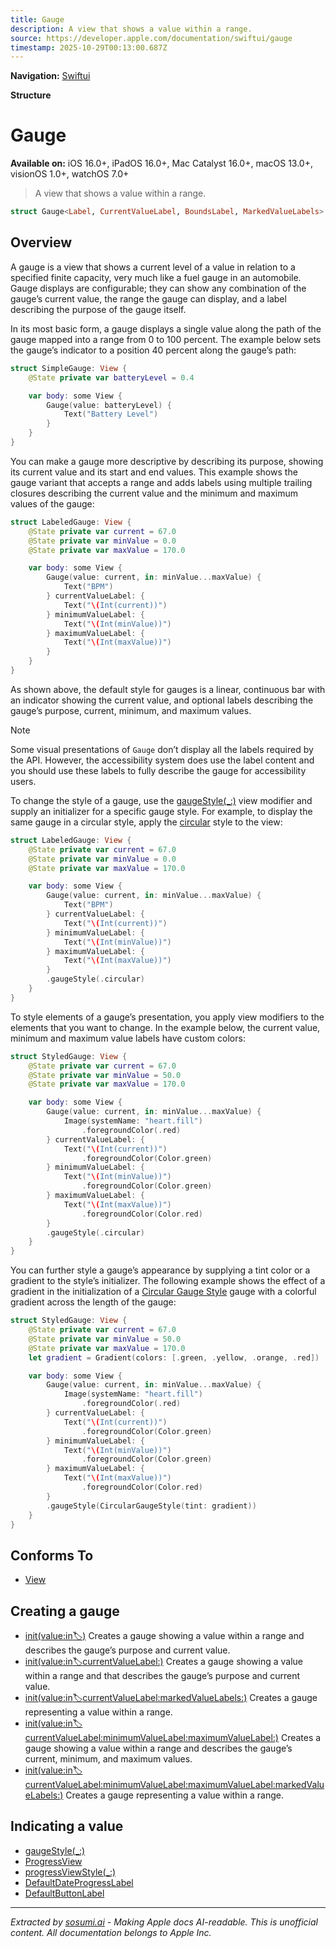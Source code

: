 ```yaml
---
title: Gauge
description: A view that shows a value within a range.
source: https://developer.apple.com/documentation/swiftui/gauge
timestamp: 2025-10-29T00:13:00.687Z
---
```


**Navigation:** [Swiftui](/documentation/swiftui)

**Structure**

# Gauge

**Available on:** iOS 16.0+, iPadOS 16.0+, Mac Catalyst 16.0+, macOS 13.0+, visionOS 1.0+, watchOS 7.0+

> A view that shows a value within a range.

```swift
struct Gauge<Label, CurrentValueLabel, BoundsLabel, MarkedValueLabels> where Label : View, CurrentValueLabel : View, BoundsLabel : View, MarkedValueLabels : View
```

## Overview

A gauge is a view that shows a current level of a value in relation to a specified finite capacity, very much like a fuel gauge in an automobile. Gauge displays are configurable; they can show any combination of the gauge’s current value, the range the gauge can display, and a label describing the purpose of the gauge itself.

In its most basic form, a gauge displays a single value along the path of the gauge mapped into a range from 0 to 100 percent. The example below sets the gauge’s indicator to a position 40 percent along the gauge’s path:

```swift
struct SimpleGauge: View {
    @State private var batteryLevel = 0.4

    var body: some View {
        Gauge(value: batteryLevel) {
            Text("Battery Level")
        }
    }
}
```



You can make a gauge more descriptive by describing its purpose, showing its current value and its start and end values. This example shows the gauge variant that accepts a range and adds labels using multiple trailing closures describing the current value and the minimum and maximum values of the gauge:

```swift
struct LabeledGauge: View {
    @State private var current = 67.0
    @State private var minValue = 0.0
    @State private var maxValue = 170.0

    var body: some View {
        Gauge(value: current, in: minValue...maxValue) {
            Text("BPM")
        } currentValueLabel: {
            Text("\(Int(current))")
        } minimumValueLabel: {
            Text("\(Int(minValue))")
        } maximumValueLabel: {
            Text("\(Int(maxValue))")
        }
    }
}
```



As shown above, the default style for gauges is a linear, continuous bar with an indicator showing the current value, and optional labels describing the gauge’s purpose, current, minimum, and maximum values.

> [!NOTE]
> Some visual presentations of `Gauge` don’t display all the labels required by the API. However, the accessibility system does use the label content and you should use these labels to fully describe the gauge for accessibility users.

To change the style of a gauge, use the [gaugeStyle(_:)](/documentation/swiftui/view/gaugestyle(_:)) view modifier and supply an initializer for a specific gauge style. For example, to display the same gauge in a circular style, apply the [circular](/documentation/swiftui/gaugestyle/circular) style to the view:

```swift
struct LabeledGauge: View {
    @State private var current = 67.0
    @State private var minValue = 0.0
    @State private var maxValue = 170.0

    var body: some View {
        Gauge(value: current, in: minValue...maxValue) {
            Text("BPM")
        } currentValueLabel: {
            Text("\(Int(current))")
        } minimumValueLabel: {
            Text("\(Int(minValue))")
        } maximumValueLabel: {
            Text("\(Int(maxValue))")
        }
        .gaugeStyle(.circular)
    }
}
```



To style elements of a gauge’s presentation, you apply view modifiers to the elements that you want to change. In the example below, the current value, minimum and maximum value labels have custom colors:

```swift
struct StyledGauge: View {
    @State private var current = 67.0
    @State private var minValue = 50.0
    @State private var maxValue = 170.0

    var body: some View {
        Gauge(value: current, in: minValue...maxValue) {
            Image(systemName: "heart.fill")
                .foregroundColor(.red)
        } currentValueLabel: {
            Text("\(Int(current))")
                .foregroundColor(Color.green)
        } minimumValueLabel: {
            Text("\(Int(minValue))")
                .foregroundColor(Color.green)
        } maximumValueLabel: {
            Text("\(Int(maxValue))")
                .foregroundColor(Color.red)
        }
        .gaugeStyle(.circular)
    }
}
```



You can further style a gauge’s appearance by supplying a tint color or a gradient to the style’s initializer. The following example shows the effect of a gradient in the initialization of a [Circular Gauge Style](/documentation/swiftui/circulargaugestyle) gauge with a colorful gradient across the length of the gauge:

```swift
struct StyledGauge: View {
    @State private var current = 67.0
    @State private var minValue = 50.0
    @State private var maxValue = 170.0
    let gradient = Gradient(colors: [.green, .yellow, .orange, .red])

    var body: some View {
        Gauge(value: current, in: minValue...maxValue) {
            Image(systemName: "heart.fill")
                .foregroundColor(.red)
        } currentValueLabel: {
            Text("\(Int(current))")
                .foregroundColor(Color.green)
        } minimumValueLabel: {
            Text("\(Int(minValue))")
                .foregroundColor(Color.green)
        } maximumValueLabel: {
            Text("\(Int(maxValue))")
                .foregroundColor(Color.red)
        }
        .gaugeStyle(CircularGaugeStyle(tint: gradient))
    }
}
```



## Conforms To

- [View](/documentation/swiftui/view)

## Creating a gauge

- [init(value:in:label:)](/documentation/swiftui/gauge/init(value:in:label:)) Creates a gauge showing a value within a range and describes the gauge’s purpose and current value.
- [init(value:in:label:currentValueLabel:)](/documentation/swiftui/gauge/init(value:in:label:currentvaluelabel:)) Creates a gauge showing a value within a range and that describes the gauge’s purpose and current value.
- [init(value:in:label:currentValueLabel:markedValueLabels:)](/documentation/swiftui/gauge/init(value:in:label:currentvaluelabel:markedvaluelabels:)) Creates a gauge representing a value within a range.
- [init(value:in:label:currentValueLabel:minimumValueLabel:maximumValueLabel:)](/documentation/swiftui/gauge/init(value:in:label:currentvaluelabel:minimumvaluelabel:maximumvaluelabel:)) Creates a gauge showing a value within a range and describes the gauge’s current, minimum, and maximum values.
- [init(value:in:label:currentValueLabel:minimumValueLabel:maximumValueLabel:markedValueLabels:)](/documentation/swiftui/gauge/init(value:in:label:currentvaluelabel:minimumvaluelabel:maximumvaluelabel:markedvaluelabels:)) Creates a gauge representing a value within a range.

## Indicating a value

- [gaugeStyle(_:)](/documentation/swiftui/view/gaugestyle(_:))
- [ProgressView](/documentation/swiftui/progressview)
- [progressViewStyle(_:)](/documentation/swiftui/view/progressviewstyle(_:))
- [DefaultDateProgressLabel](/documentation/swiftui/defaultdateprogresslabel)
- [DefaultButtonLabel](/documentation/swiftui/defaultbuttonlabel)

---

*Extracted by [sosumi.ai](https://sosumi.ai) - Making Apple docs AI-readable.*
*This is unofficial content. All documentation belongs to Apple Inc.*
